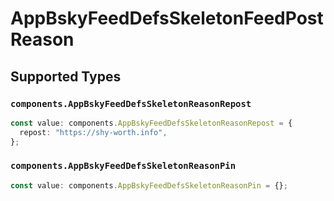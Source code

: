 # AppBskyFeedDefsSkeletonFeedPostReason


## Supported Types

### `components.AppBskyFeedDefsSkeletonReasonRepost`

```typescript
const value: components.AppBskyFeedDefsSkeletonReasonRepost = {
  repost: "https://shy-worth.info",
};
```

### `components.AppBskyFeedDefsSkeletonReasonPin`

```typescript
const value: components.AppBskyFeedDefsSkeletonReasonPin = {};
```

